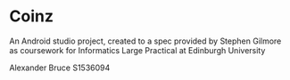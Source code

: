 # Coinz
An Android studio project, created to a spec provided by Stephen Gilmore as coursework for Informatics Large Practical at Edinburgh University

Alexander Bruce
S1536094
